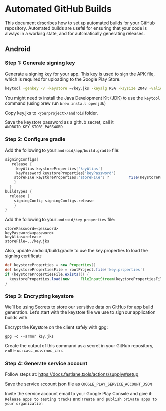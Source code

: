 # Automated GitHub Builds

This document describes how to set up automated builds for your GitHub repository. Automated builds are useful for ensuring that your code is always in a working state, and for automatically generating releases.

## Android

### Step 1: Generate signing key
Generate a signing key for your app. This key is used to sign the APK file, which is required for uploading to the Google Play Store.

```bash
keytool -genkey -v -keystore ~/key.jks -keyalg RSA -keysize 2048 -validity 10000 -alias release
```

You might need to install the Java Development Kit (JDK) to use the `keytool` command (using brew run `brew install openjdk`)

Copy key.jks to `<yourproject>/android` folder.

Save the keystore password as a github secret, call it `ANDROID_KEY_STORE_PASSWORD`

### Step 2: Configure gradle
Add the following to your `android/app/build.gradle` file:

```gradle
signingConfigs{
   release {
     keyAlias keystoreProperties['keyAlias']
     keyPassword keystoreProperties['keyPassword']
    storeFile keystoreProperties['storeFile'] ?         file(keystoreProperties['storeFile']) : nullstorePassword keystoreProperties['storePassword']
    }
  }
buildTypes {
  release {
    signingConfig signingConfigs.release
    }
}
```

Add the following to your `android/key.properties` file:

```properties
storePassword=<password>
keyPassword=<password>
keyAlias=release
storeFile=../key.jks
```

Also, update android/build.gradle to use the key.properties to load the signing certificate

```gradle
def keystoreProperties = new Properties()
def keystorePropertiesFile = rootProject.file('key.properties')
if (keystorePropertiesFile.exists()) {
  keystoreProperties.load(new     FileInputStream(keystorePropertiesFile))
}
```

### Step 3: Encrypting keystore
We’ll be using Secrets to store our sensitive data on GitHub for app build generation. Let’s start with the keystore file we use to sign our application builds with.

Encrypt the Keystore on the client safely with gpg:
```
gpg -c --armor key.jks
```

Create the output of this command as a secret in your GitHub repository, call it `RELEASE_KEYSTORE_FILE`.

### Step 4: Generate service account
Follow steps at: https://docs.fastlane.tools/actions/supply/#setup

Save the service account json file as `GOOGLE_PLAY_SERVICE_ACCOUNT_JSON`

Invite the service account email to your Google Play Console and give it: `Release apps to testing tracks` and `Create and publish private apps to your organization`